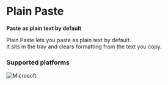 # Plain Paste 
**Paste as plain text by default**

Plain Paste lets you paste as plain text by default.<br />
It sits in the tray and clears formatting from the text you copy.


### Supported platforms
![Microsoft](https://img.shields.io/badge/Windows-0078D6?style=for-the-badge&logo=windows&logoColor=white)
